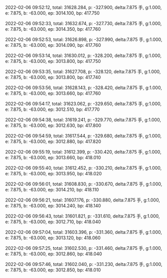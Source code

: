2022-02-06 09:52:12, total: 31628.284, p: -327.900, delta:7.875 手, g:1.000, e: 7.875, b: -63.000, ep: 3014.100, bp: 417.750

2022-02-06 09:52:33, total: 31632.674, p: -327.730, delta:7.875 手, g:1.000, e: 7.875, b: -63.000, ep: 3014.350, bp: 417.760

2022-02-06 09:52:53, total: 31626.898, p: -327.990, delta:7.875 手, g:1.000, e: 7.875, b: -63.000, ep: 3014.090, bp: 417.760

2022-02-06 09:53:14, total: 31630.012, p: -328.200, delta:7.875 手, g:1.000, e: 7.875, b: -63.000, ep: 3013.800, bp: 417.750

2022-02-06 09:53:35, total: 31627.708, p: -328.120, delta:7.875 手, g:1.000, e: 7.875, b: -63.000, ep: 3013.800, bp: 417.740

2022-02-06 09:53:56, total: 31628.143, p: -328.420, delta:7.875 手, g:1.000, e: 7.875, b: -63.000, ep: 3013.660, bp: 417.760

2022-02-06 09:54:17, total: 31623.062, p: -329.650, delta:7.875 手, g:1.000, e: 7.875, b: -63.000, ep: 3012.510, bp: 417.770

2022-02-06 09:54:38, total: 31619.241, p: -329.770, delta:7.875 手, g:1.000, e: 7.875, b: -63.000, ep: 3012.630, bp: 417.800

2022-02-06 09:54:59, total: 31617.544, p: -329.680, delta:7.875 手, g:1.000, e: 7.875, b: -63.000, ep: 3012.880, bp: 417.820

2022-02-06 09:55:19, total: 31612.399, p: -330.420, delta:7.875 手, g:1.000, e: 7.875, b: -63.000, ep: 3013.660, bp: 418.010

2022-02-06 09:55:40, total: 31612.452, p: -330.210, delta:7.875 手, g:1.000, e: 7.875, b: -63.000, ep: 3013.950, bp: 418.020

2022-02-06 09:56:01, total: 31608.830, p: -330.670, delta:7.875 手, g:1.000, e: 7.875, b: -63.000, ep: 3014.210, bp: 418.110

2022-02-06 09:56:21, total: 31607.176, p: -330.880, delta:7.875 手, g:1.000, e: 7.875, b: -63.000, ep: 3014.240, bp: 418.140

2022-02-06 09:56:43, total: 31601.821, p: -331.610, delta:7.875 手, g:1.000, e: 7.875, b: -63.000, ep: 3012.710, bp: 418.040

2022-02-06 09:57:04, total: 31603.396, p: -331.360, delta:7.875 手, g:1.000, e: 7.875, b: -63.000, ep: 3013.120, bp: 418.060

2022-02-06 09:57:25, total: 31602.530, p: -331.460, delta:7.875 手, g:1.000, e: 7.875, b: -63.000, ep: 3012.860, bp: 418.040

2022-02-06 09:57:46, total: 31602.040, p: -331.230, delta:7.875 手, g:1.000, e: 7.875, b: -63.000, ep: 3012.850, bp: 418.010